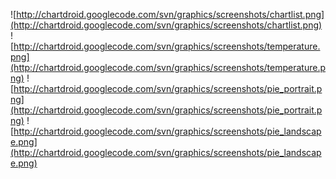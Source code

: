 ![http://chartdroid.googlecode.com/svn/graphics/screenshots/chartlist.png](http://chartdroid.googlecode.com/svn/graphics/screenshots/chartlist.png)
![http://chartdroid.googlecode.com/svn/graphics/screenshots/temperature.png](http://chartdroid.googlecode.com/svn/graphics/screenshots/temperature.png)
![http://chartdroid.googlecode.com/svn/graphics/screenshots/pie_portrait.png](http://chartdroid.googlecode.com/svn/graphics/screenshots/pie_portrait.png)
![http://chartdroid.googlecode.com/svn/graphics/screenshots/pie_landscape.png](http://chartdroid.googlecode.com/svn/graphics/screenshots/pie_landscape.png)